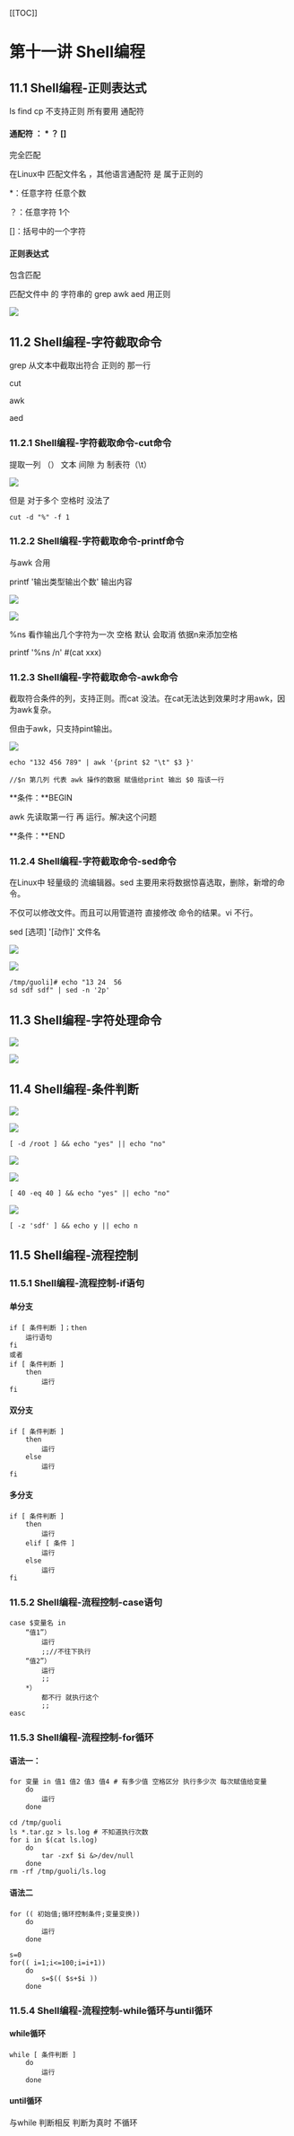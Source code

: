 [[TOC]]

# 第十一讲 Shell编程

## 11.1 Shell编程-正则表达式

ls find cp 不支持正则 所有要用 通配符

#### 通配符 ： * ？ []

完全匹配

在Linux中 匹配文件名 ，其他语言通配符 是 属于正则的

*：任意字符 任意个数

？：任意字符 1个

[]：括号中的一个字符

#### 正则表达式

包含匹配

匹配文件中 的 字符串的 grep awk aed 用正则

![](img/11-1m1.png)

## 11.2 Shell编程-字符截取命令

grep 从文本中截取出符合 正则的 那一行

cut

awk 

aed

### 11.2.1 Shell编程-字符截取命令-cut命令

提取一列 （） 文本 间隙 为 制表符（\t）

![](img/11-2m1.png)

但是 对于多个 空格时 没法了

```shell
cut -d "%" -f 1
```

### 11.2.2 Shell编程-字符截取命令-printf命令

与awk 合用

printf '输出类型输出个数' 输出内容

![](img/11-2m2.png)

![](img/11-2m3.png)

%ns 看作输出几个字符为一次 空格 默认 会取消  依据n来添加空格

printf '%ns /n'  #(cat xxx)

### 11.2.3 Shell编程-字符截取命令-awk命令

截取符合条件的列，支持正则。而cat 没法。在cat无法达到效果时才用awk，因为awk复杂。

但由于awk，只支持pint输出。

![](img/11-2m4.png)

```shell
echo "132 456 789" | awk '{print $2 "\t" $3 }'

//$n 第几列 代表 awk 操作的数据 赋值给print 输出 $0 指该一行
```

**条件：**BEGIN

awk 先读取第一行 再 运行。解决这个问题

**条件：**END

### 11.2.4 Shell编程-字符截取命令-sed命令

在Linux中 轻量级的 流编辑器。sed 主要用来将数据惊喜选取，删除，新增的命令。

不仅可以修改文件。而且可以用管道符 直接修改 命令的结果。vi 不行。

sed [选项] '[动作]' 文件名

![](img/11-2m5.png)

![](img/11-2m6.png)

```shell
/tmp/guoli]# echo "13 24  56 
sd sdf sdf" | sed -n '2p'
```

## 11.3 Shell编程-字符处理命令

![](img/11-3m1.png)

![](img/11-3m2.png)

## 11.4 Shell编程-条件判断

![](img/11-4m1.png)

![](img/11-4m2.png)

```shell
[ -d /root ] && echo "yes" || echo "no"
```

![](img/11-4m3.png)

![](img/11-4m4.png)

```shell
[ 40 -eq 40 ] && echo "yes" || echo "no"
```

![](img/11-4m5.png)

```shell
[ -z 'sdf' ] && echo y || echo n
```

## 11.5 Shell编程-流程控制

### 11.5.1 Shell编程-流程控制-if语句

#### 单分支

```shell
if [ 条件判断 ]；then
    运行语句
fi
或者
if [ 条件判断 ]
    then
        运行
fi
```

#### 双分支

```shell
if [ 条件判断 ]
    then
        运行
    else
        运行
fi
```

#### 多分支

```shell
if [ 条件判断 ]
    then
        运行
    elif [ 条件 ]
        运行
    else
        运行
fi
```

### 11.5.2 Shell编程-流程控制-case语句

```shell
case $变量名 in
    “值1”）
        运行
        ;;//不往下执行
    “值2”）
        运行
        ;;
    *）
        都不行 就执行这个
        ;;
easc
```

### 11.5.3 Shell编程-流程控制-for循环

#### 语法一：

```shell
for 变量 in 值1 值2 值3 值4 # 有多少值 空格区分 执行多少次 每次赋值给变量
    do
        运行
    done
```

```shell
cd /tmp/guoli
ls *.tar.gz > ls.log # 不知道执行次数
for i in $(cat ls.log)
    do
        tar -zxf $i &>/dev/null
    done
rm -rf /tmp/guoli/ls.log
```

#### 语法二

```shell
for (( 初始值;循环控制条件;变量变换))
    do
        运行
    done
```

```shell
s=0
for(( i=1;i<=100;i=i+1))
    do
        s=$(( $s+$i ))
    done
```

### 11.5.4 Shell编程-流程控制-while循环与until循环

#### while循环

```shell
while [ 条件判断 ]
    do
        运行
    done
```

#### until循环

与while 判断相反 判断为真时 不循环